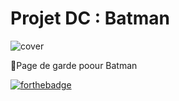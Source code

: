 # Projet DC : Batman
![cover](https://i.imgur.com/hgknLEP.jpg)

:page_facing_up:Page de garde poour Batman

[![forthebadge](https://forthebadge.com/images/badges/validated-html5.svg)](https://forthebadge.com)